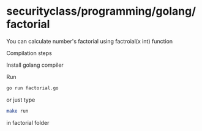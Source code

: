 # securityclass/programming/golang/factorial
You can calculate number's factorial using factroial(x int) function

Compilation steps

Install golang compiler

Run
```bash
go run factorial.go
```

or just type
```bash
make run
```
in factorial folder